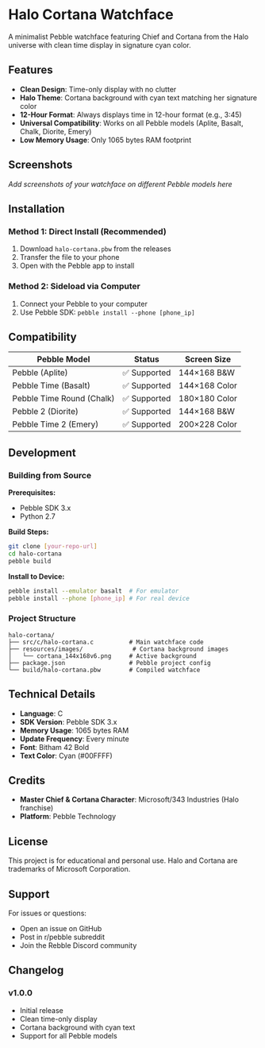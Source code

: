 # Halo Cortana Watchface

A minimalist Pebble watchface featuring Chief and Cortana from the Halo universe with clean time display in signature cyan color.

## Features

- **Clean Design**: Time-only display with no clutter
- **Halo Theme**: Cortana background with cyan text matching her signature color
- **12-Hour Format**: Always displays time in 12-hour format (e.g., 3:45)
- **Universal Compatibility**: Works on all Pebble models (Aplite, Basalt, Chalk, Diorite, Emery)
- **Low Memory Usage**: Only 1065 bytes RAM footprint

## Screenshots

*Add screenshots of your watchface on different Pebble models here*

## Installation

### Method 1: Direct Install (Recommended)
1. Download `halo-cortana.pbw` from the releases
2. Transfer the file to your phone
3. Open with the Pebble app to install

### Method 2: Sideload via Computer
1. Connect your Pebble to your computer
2. Use Pebble SDK: `pebble install --phone [phone_ip]`

## Compatibility

| Pebble Model | Status | Screen Size |
|--------------|--------|-------------|
| Pebble (Aplite) | ✅ Supported | 144×168 B&W |
| Pebble Time (Basalt) | ✅ Supported | 144×168 Color |
| Pebble Time Round (Chalk) | ✅ Supported | 180×180 Color |
| Pebble 2 (Diorite) | ✅ Supported | 144×168 B&W |
| Pebble Time 2 (Emery) | ✅ Supported | 200×228 Color |

## Development

### Building from Source

**Prerequisites:**
- Pebble SDK 3.x
- Python 2.7

**Build Steps:**
```bash
git clone [your-repo-url]
cd halo-cortana
pebble build
```

**Install to Device:**
```bash
pebble install --emulator basalt  # For emulator
pebble install --phone [phone_ip] # For real device
```

### Project Structure
```
halo-cortana/
├── src/c/halo-cortana.c          # Main watchface code
├── resources/images/              # Cortana background images
│   └── cortana_144x168v6.png     # Active background
├── package.json                  # Pebble project config
└── build/halo-cortana.pbw        # Compiled watchface
```

## Technical Details

- **Language**: C
- **SDK Version**: Pebble SDK 3.x
- **Memory Usage**: 1065 bytes RAM
- **Update Frequency**: Every minute
- **Font**: Bitham 42 Bold
- **Text Color**: Cyan (#00FFFF)

## Credits

- **Master Chief & Cortana Character**: Microsoft/343 Industries (Halo franchise)
- **Platform**: Pebble Technology

## License

This project is for educational and personal use. Halo and Cortana are trademarks of Microsoft Corporation.

## Support

For issues or questions:
- Open an issue on GitHub
- Post in r/pebble subreddit
- Join the Rebble Discord community

## Changelog

### v1.0.0
- Initial release
- Clean time-only display
- Cortana background with cyan text
- Support for all Pebble models